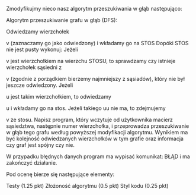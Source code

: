 Zmodyfikujmy nieco nasz algorytm przeszukiwania w głąb następująco: 

Algorytm przeszukiwanie grafu w głąb (DFS):

Odwiedzamy wierzchołek 

v (zaznaczamy go jako odwiedzony) i wkładamy go na STOS
Dopóki STOS nie jest pusty wykonuj:
Jeżeli 

v jest wierzchołkiem na wierzchu STOSU, to sprawdzamy czy istnieje wierzchołek sąsiedni z 

v (zgodnie z porządkiem bierzemy najmniejszy z sąsiadów), który nie był jeszcze odwiedzony.
Jeżeli 

u jest takim wierzchołkiem, to odwiedzamy 

u i wkładamy go na stos.
Jeżeli takiego uu nie ma, to zdejmujemy 

v ze stosu.
Napisz program, który wczytuje od użytkownika macierz sąsiedztwa, następnie numer wierzchołka, i przeprowadza przeszukiwanie w głąb tego grafu według powyższej modyfikacji algorytmu. Wynikiem ma być kolejność odwiedzanych wierzchołków w tym grafie oraz informacja czy graf jest spójny czy nie.

W przypadku błędnych danych program ma wypisać komunikat: BŁĄD i ma zakończyć działanie.

Pod ocenę bierze się następujące elementy:

Testy (1.25 pkt)
Złożoność algorytmu (0.5 pkt)
Styl kodu (0.25 pkt)
